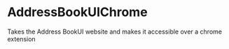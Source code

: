 # AddressBookUIChrome
Takes the Address BookUI website and makes it accessible over a chrome extension
